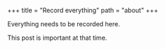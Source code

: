 +++
title = "Record everything"
path = "about"
+++

Everything needs to be recorded here.

This post is important at that time.